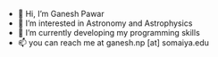 - 👋 Hi, I’m Ganesh Pawar
- 👀 I’m interested in Astronomy and Astrophysics 
- 🌱 I’m currently developing my programming skills
- 📫 you can reach me at ganesh.np [at] somaiya.edu 

<!---
ganesh1076/ganesh1076 is a ✨ special ✨ repository because its `README.md` (this file) appears on your GitHub profile.
You can click the Preview link to take a look at your changes.
--->
